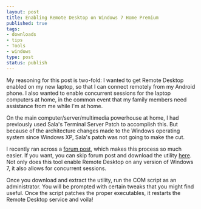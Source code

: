 ```yaml
--- 
layout: post
title: Enabling Remote Desktop on Windows 7 Home Premium
published: true
tags: 
- downloads
- tips
- Tools
- windows
type: post
status: publish
---
```

My reasoning for this post is two-fold: I wanted to get Remote Desktop enabled on my new laptop, so that I can connect remotely from my Android phone. I also wanted to enable concurrent sessions for the laptop computers at home, in the common event that my family members need assistance from me while I'm at home.

On the main computer/server/multimedia powerhouse at home, I had previously used Sala's Terminal Server Patch to accomplish this. But because of the architecture changes made to the Windows operating system since Windows XP, Sala's patch was not going to make the cut.

I recently ran across a <a href="http://thegreenbutton.com/forums/t/79427.aspx?PageIndex=1" target="_blank">forum post</a>, which makes this process so much easier. If you want, you can skip forum post and download the utility <a href="http://www.mediafire.com/file/hzz2l5mznzm/Concurrent_RDP_Win7_RTM_patcher_v1.1.zip" target="_blank">here</a>. Not only does this tool enable Remote Desktop on any version of Windows 7, it also allows for concurrent sessions.

Once you download and extract the utility, run the COM script as an administrator. You will be prompted with certain tweaks that you might find useful. Once the script patches the proper executables, it restarts the Remote Desktop service and voila!
